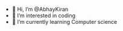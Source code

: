 - 👋 Hi, I’m @AbhayKiran
- 👀 I’m interested in coding
- 🌱 I’m currently learning Computer science


<!---
AbhayKiran/AbhayKiran is a ✨ special ✨ repository because its `README.md` (this file) appears on your GitHub profile.
You can click the Preview link to take a look at your changes.
--->
